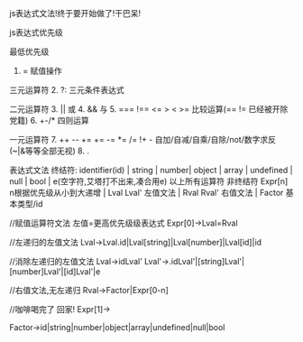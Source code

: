 js表达式文法!终于要开始做了!干巴呆!

js表达式优先级

最低优先级
1. = 赋值操作

三元运算符
2. ?: 三元条件表达式

二元运算符
3. || 或
4. && 与
5. === !== <= > < >= 比较运算(== != 已经被开除党籍)
6. +-/* 四则运算

一元运算符
7. ++ -- += += -= *= /= !+ - 自加/自减/自乘/自除/not/数字求反 (~|&等等全部无视)
8. .

表达式文法
终结符: identifier(id) | string | number|  object | array | undefined | null | bool | e(空字符,艾塔打不出来,凑合用e) 以上所有运算符
非终结符 Expr[n] n根据优先级从小到大递增 | Lval Lval' 左值文法 | Rval Rval' 右值文法 | Factor 基本类型/id

//赋值运算符文法 左值=更高优先级级表达式
Expr[0]->Lval=Rval

//左递归的左值文法
Lval->Lval.id|Lval[string]|Lval[number]|Lval[id]|id

//消除左递归的左值文法
Lval->idLval'
Lval'->.idLval'|[string]Lval'|[number]Lval'|[id]Lval'|e

//右值文法,无左递归
Rval->Factor|Expr[0-n]

//咖啡喝完了 回家!
Expr[1]->

Factor->id|string|number|object|array|undefined|null|bool
